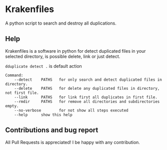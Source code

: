 # Krakenfiles

A python script to search and destroy all duplications.



## Help
Krakenfiles is a software in python for detect duplicated files in your selected directory, is possible delete, link or just detect.

`dduplicate detect .` is default action

```
Command:
	--detect	PATHS	for only search and detect duplicated files in directory.
	--delete	PATHS	for delete any duplicated files in directory, not first file.
	--link		PATHS	for link first all duplicates in first file.
	--rmdir		PATHS   for remove all directories and subdirectories empty.
	--no-verbose		for not show all steps executed
	--help		show this help
```

## Contributions and bug report

All Pull Requests is appreciated! I be happy with any contribution.
